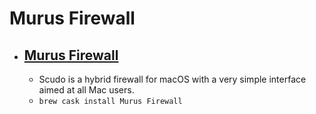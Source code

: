 # Murus Firewall
- [Murus Firewall](https://www.murusfirewall.com/)
  - 
  - Scudo is a hybrid firewall for macOS with a very simple interface aimed at all Mac users.
  - `brew cask install Murus Firewall`
